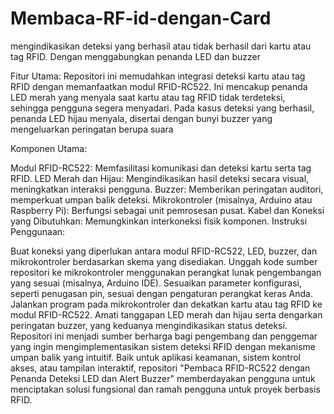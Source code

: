 # Membaca-RF-id-dengan-Card
mengindikasikan deteksi yang berhasil atau tidak berhasil dari kartu atau tag RFID. Dengan menggabungkan penanda LED dan buzzer

Fitur Utama:
Repositori ini memudahkan integrasi deteksi kartu atau tag RFID dengan memanfaatkan modul RFID-RC522. Ini mencakup penanda LED merah yang menyala saat kartu atau tag RFID tidak terdeteksi, sehingga pengguna segera menyadari. Pada kasus deteksi yang berhasil, penanda LED hijau menyala, disertai dengan bunyi buzzer yang mengeluarkan peringatan berupa suara

Komponen Utama:

Modul RFID-RC522: Memfasilitasi komunikasi dan deteksi kartu serta tag RFID.
LED Merah dan Hijau: Mengindikasikan hasil deteksi secara visual, meningkatkan interaksi pengguna.
Buzzer: Memberikan peringatan auditori, memperkuat umpan balik deteksi.
Mikrokontroler (misalnya, Arduino atau Raspberry Pi): Berfungsi sebagai unit pemrosesan pusat.
Kabel dan Koneksi yang Dibutuhkan: Memungkinkan interkoneksi fisik komponen.
Instruksi Penggunaan:

Buat koneksi yang diperlukan antara modul RFID-RC522, LED, buzzer, dan mikrokontroler berdasarkan skema yang disediakan.
Unggah kode sumber repositori ke mikrokontroler menggunakan perangkat lunak pengembangan yang sesuai (misalnya, Arduino IDE).
Sesuaikan parameter konfigurasi, seperti penugasan pin, sesuai dengan pengaturan perangkat keras Anda.
Jalankan program pada mikrokontroler dan dekatkan kartu atau tag RFID ke modul RFID-RC522.
Amati tanggapan LED merah dan hijau serta dengarkan peringatan buzzer, yang keduanya mengindikasikan status deteksi.
Repositori ini menjadi sumber berharga bagi pengembang dan penggemar yang ingin mengimplementasikan sistem deteksi RFID dengan mekanisme umpan balik yang intuitif. Baik untuk aplikasi keamanan, sistem kontrol akses, atau tampilan interaktif, repositori "Pembaca RFID-RC522 dengan Penanda Deteksi LED dan Alert Buzzer" memberdayakan pengguna untuk menciptakan solusi fungsional dan ramah pengguna untuk proyek berbasis RFID.





